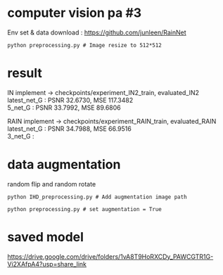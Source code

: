 # computer vision pa #3
Env set & data download : https://github.com/junleen/RainNet
```
python preprocessing.py # Image resize to 512*512
```

# result

IN implement -> checkpoints/experiment_IN2_train, evaluated_IN2  
latest_net_G : PSNR 32.6730, MSE 117.3482  
5_net_G : PSNR 33.7992, MSE 89.6806

RAIN implement -> checkpoints/experiment_RAIN_train, evaluated_RAIN  
latest_net_G : PSNR 34.7988, MSE 66.9516  
3_net_G : 


# data augmentation
random flip and random rotate
```
python IHD_preprocessing.py # Add augmentation image path
```
```
python preprocessing.py # set augmentation = True
```

# saved model
https://drive.google.com/drive/folders/1vA8T9HoRXCDy_PAWCGTR1G-Vi2XAfpA4?usp=share_link
